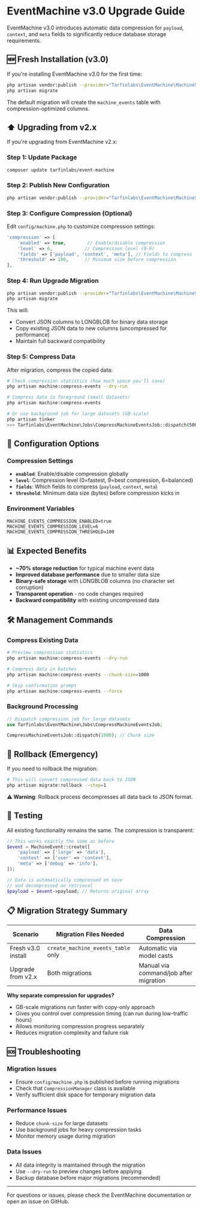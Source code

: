 # EventMachine v3.0 Upgrade Guide

EventMachine v3.0 introduces automatic data compression for `payload`, `context`, and `meta` fields to significantly reduce database storage requirements.

## 🆕 Fresh Installation (v3.0)

If you're installing EventMachine v3.0 for the first time:

```bash
php artisan vendor:publish --provider="Tarfinlabs\EventMachine\MachineServiceProvider" --tag="machine-migrations"
php artisan migrate
```

The default migration will create the `machine_events` table with compression-optimized columns.

## ⬆️ Upgrading from v2.x

If you're upgrading from EventMachine v2.x:

### Step 1: Update Package
```bash
composer update tarfinlabs/event-machine
```

### Step 2: Publish New Configuration
```bash
php artisan vendor:publish --provider="Tarfinlabs\EventMachine\MachineServiceProvider" --tag="machine-config" --force
```

### Step 3: Configure Compression (Optional)
Edit `config/machine.php` to customize compression settings:

```php
'compression' => [
    'enabled' => true,        // Enable/disable compression
    'level' => 6,            // Compression level (0-9)
    'fields' => ['payload', 'context', 'meta'], // Fields to compress  
    'threshold' => 100,      // Minimum size before compression
],
```

### Step 4: Run Upgrade Migration
```bash
php artisan vendor:publish --provider="Tarfinlabs\EventMachine\MachineServiceProvider" --tag="machine-migrations"
php artisan migrate
```

This will:
- Convert JSON columns to LONGBLOB for binary data storage  
- Copy existing JSON data to new columns (uncompressed for performance)
- Maintain full backward compatibility

### Step 5: Compress Data
After migration, compress the copied data:

```bash
# Check compression statistics (how much space you'll save)
php artisan machine:compress-events --dry-run

# Compress data in foreground (small datasets)
php artisan machine:compress-events

# Or use background job for large datasets (GB-scale)
php artisan tinker
>>> Tarfinlabs\EventMachine\Jobs\CompressMachineEventsJob::dispatch(5000);
```

## 🔧 Configuration Options

### Compression Settings
- **`enabled`**: Enable/disable compression globally
- **`level`**: Compression level (0=fastest, 9=best compression, 6=balanced)
- **`fields`**: Which fields to compress (`payload`, `context`, `meta`)
- **`threshold`**: Minimum data size (bytes) before compression kicks in

### Environment Variables
```env
MACHINE_EVENTS_COMPRESSION_ENABLED=true
MACHINE_EVENTS_COMPRESSION_LEVEL=6
MACHINE_EVENTS_COMPRESSION_THRESHOLD=100
```

## 📊 Expected Benefits

- **~70% storage reduction** for typical machine event data
- **Improved database performance** due to smaller data size
- **Binary-safe storage** with LONGBLOB columns (no character set corruption)
- **Transparent operation** - no code changes required
- **Backward compatibility** with existing uncompressed data

## 🛠️ Management Commands

### Compress Existing Data
```bash
# Preview compression statistics
php artisan machine:compress-events --dry-run

# Compress data in batches
php artisan machine:compress-events --chunk-size=1000

# Skip confirmation prompt
php artisan machine:compress-events --force
```

### Background Processing
```php
// Dispatch compression job for large datasets
use Tarfinlabs\EventMachine\Jobs\CompressMachineEventsJob;

CompressMachineEventsJob::dispatch(1000); // Chunk size
```

## 🔄 Rollback (Emergency)

If you need to rollback the migration:

```bash
# This will convert compressed data back to JSON
php artisan migrate:rollback --step=1
```

**⚠️ Warning**: Rollback process decompresses all data back to JSON format.

## 🧪 Testing

All existing functionality remains the same. The compression is transparent:

```php
// This works exactly the same as before
$event = MachineEvent::create([
    'payload' => ['large' => 'data'],
    'context' => ['user' => 'context'],
    'meta' => ['debug' => 'info'],
]);

// Data is automatically compressed on save
// and decompressed on retrieval
$payload = $event->payload; // Returns original array
```

## 📋 Migration Strategy Summary

| Scenario           | Migration Files Needed | Data Compression |
|--------------------|----------------------|------------------|
| Fresh v3.0 install | `create_machine_events_table` only | Automatic via model casts |
| Upgrade from v2.x  | Both migrations | Manual via command/job after migration |

**Why separate compression for upgrades?**
- GB-scale migrations run faster with copy-only approach
- Gives you control over compression timing (can run during low-traffic hours)
- Allows monitoring compression progress separately
- Reduces migration complexity and failure risk

## 🆘 Troubleshooting

### Migration Issues
- Ensure `config/machine.php` is published before running migrations
- Check that `CompressionManager` class is available
- Verify sufficient disk space for temporary migration data

### Performance Issues
- Reduce `chunk-size` for large datasets
- Use background jobs for heavy compression tasks
- Monitor memory usage during migration

### Data Issues
- All data integrity is maintained through the migration
- Use `--dry-run` to preview changes before applying
- Backup database before major migrations (recommended)

---

For questions or issues, please check the EventMachine documentation or open an issue on GitHub.
